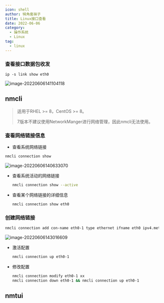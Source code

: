 ```yaml
---
icon: shell
author: 犄角套袜子
title: Linux接口查看
date: 2022-06-06
category:
  - 操作系统
  - Linux
tag:
  - linux
---
```


### 查看接口数据包收发

```shell
ip -s link show eth0
```

![image-20220606141104118](https://img.jinguo.tk/api/image/image-20220606141104118.png)



## nmcli

> 适用于RHEL >= 8，CentOS >= 8。
>
> 7版本不建议使用NetworkManger进行网络管理，因此nmcli无法使用。

### 查看网络链接信息

- 查看系统网络链接

```bash
nmcli connection show
```

![image-20220606140633070](https://img.jinguo.tk/api/image/image-20220606140633070.png)  


- 查看系统活动的网络链接

	```bash
	nmcli connection show --active
	```

- 查看某个网络链接的详细信息

	```bash
	nmcli connection show eth0
	```



### 创建网络链接



```bash
nmcli connection add con-name eth0-1 type ethernet ifname eth0 ipv4.method manual ipv4.addresses 192.168.100.100/24 ipv4.gateway 192.168.100.254 ipv4.dns 114.114.114.114,114.114.115.115 connection.autoconnect yes 
```

![image-20220606143016609](https://img.jinguo.tk/api/image/image-20220606143016609.png)



- 激活配置

  ```bash
  nmcli connection up eth0-1
  ```

  

- 修改配置

  ```bash
  nmcli connection modify eth0-1 xx
  nmcli connection down eth0-1 && nmcli connection up eth0-1
  ```

## nmtui
